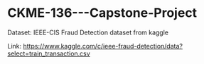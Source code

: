 # CKME-136---Capstone-Project

Dataset: IEEE-CIS Fraud Detection dataset from kaggle

Link: https://www.kaggle.com/c/ieee-fraud-detection/data?select=train_transaction.csv
